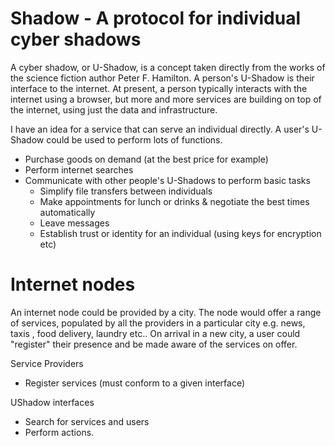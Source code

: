 Shadow - A protocol for individual cyber shadows
=====================================

A cyber shadow, or U-Shadow, is a concept taken directly from the works of the science fiction author Peter F. Hamilton. A person's U-Shadow is their interface to the internet. At present, a person typically interacts with the internet using a browser, but more and more services are building on top of the internet, using just the data and infrastructure. 

I have an idea for a service that can serve an individual directly. A user's U-Shadow could be used to perform lots of functions.

* Purchase goods on demand (at the best price for example)
* Perform internet searches
* Communicate with other people's U-Shadows to perform basic tasks
	- Simplify file transfers between individuals
	- Make appointments for lunch or drinks & negotiate the best times automatically
	- Leave messages
	- Establish trust or identity for an individual (using keys for encryption etc)

Internet nodes
==============
An internet node could be provided by a city. The node would offer a range of services, populated by all the providers in a particular city e.g. news, taxis , food delivery, laundry etc.. On arrival in a new city, a user could "register" their presence and be made aware of the services on offer.

Service Providers
* Register services (must conform to a given interface)

UShadow interfaces
* Search for services and users
* Perform actions.